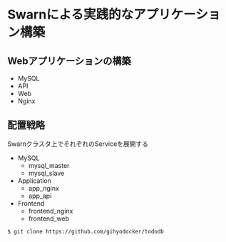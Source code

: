 # Swarnによる実践的なアプリケーション構築


## Webアプリケーションの構築
- MySQL
- API
- Web
- Nginx

## 配置戦略
Swarnクラスタ上でそれぞれのServiceを展開する

- MySQL
    - mysql_master
    - mysql_slave
- Application
    - app_nginx
    - app_api
- Frontend
    - frontend_nginx
    - frontend_web

```
$ git clone https://github.com/gihyodocker/tododb
```

